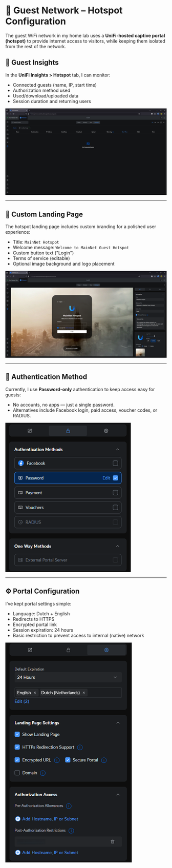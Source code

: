 # 📡 Guest Network – Hotspot Configuration

The guest WiFi network in my home lab uses a **UniFi-hosted captive portal (hotspot)** to provide internet access to visitors, while keeping them isolated from the rest of the network.

## 👥 Guest Insights

In the **UniFi Insights > Hotspot** tab, I can monitor:
- Connected guests (name, IP, start time)
- Authorization method used
- Used/download/uploaded data
- Session duration and returning users

![Hotspot Insights](./images/hotspot.png)

---

## 🎨 Custom Landing Page

The hotspot landing page includes custom branding for a polished user experience:
- Title: `MainNet Hotspot`
- Welcome message: `Welcome to MainNet Guest Hotspot`
- Custom button text ("Login")
- Terms of service (editable)
- Optional image background and logo placement

![Landing Page](./images/hotspot-landingpage.png)

---

## 🔐 Authentication Method

Currently, I use **Password-only** authentication to keep access easy for guests:
- No accounts, no apps — just a single password.
- Alternatives include Facebook login, paid access, voucher codes, or RADIUS.

![Auth Methods](./images/hotspot-auth.png)

---

## ⚙️ Portal Configuration

I’ve kept portal settings simple:
- Language: Dutch + English
- Redirects to HTTPS
- Encrypted portal link
- Session expiration: 24 hours
- Basic restriction to prevent access to internal (native) network

![Auth Methods](./images/hotspot-config.png)
